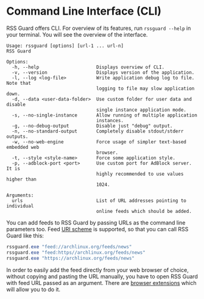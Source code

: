 Command Line Interface (CLI)
============================
RSS Guard offers CLI. For overview of its features, run `rssguard --help` in your terminal. You will see the overview of the interface.

```
Usage: rssguard [options] [url-1 ... url-n]
RSS Guard

Options:
  -h, --help                     Displays overview of CLI.
  -v, --version                  Displays version of the application.
  -l, --log <log-file>           Write application debug log to file. Note that
                                 logging to file may slow application down.
  -d, --data <user-data-folder>  Use custom folder for user data and disable
                                 single instance application mode.
  -s, --no-single-instance       Allow running of multiple application
                                 instances.
  -g, --no-debug-output          Disable just "debug" output.
  -n, --no-standard-output       Completely disable stdout/stderr outputs.
  -w, --no-web-engine            Force usage of simpler text-based embedded web
                                 browser.
  -t, --style <style-name>       Force some application style.
  -p, --adblock-port <port>      Use custom port for AdBlock server. It is
                                 highly recommended to use values higher than
                                 1024.

Arguments:
  urls                           List of URL addresses pointing to individual
                                 online feeds which should be added.
```

You can add feeds to RSS Guard by passing URLs as the command line parameters too. Feed [URI scheme](https://en.wikipedia.org/wiki/Feed_URI_scheme) is supported, so that you can call RSS Guard like this:

```powershell
rssguard.exe "feed://archlinux.org/feeds/news"
rssguard.exe "feed:https//archlinux.org/feeds/news"
rssguard.exe "https://archlinux.org/feeds/news"
```

In order to easily add the feed directly from your web browser of choice, without copying and pasting the URL manually, you have to open RSS Guard with feed URL passed as an argument. There are [browser extensions](https://addons.mozilla.org/en-US/firefox/addon/open-with/) which will allow you to do it.
